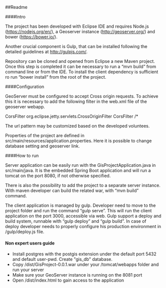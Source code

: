 ##Readme

####Intro

The project has been developed with Eclipse IDE and requires Node.js (https://nodejs.org/en/), a Geoserver instance (http://geoserver.org/) and bower (https://bower.io/).

Another crucial component is Gulp, that can be installed following the detailed guidelines at http://gulpjs.com/.

Repository can be cloned and opened from Eclipse a new Maven project. Once this step is completed it can be necessary to run a “mvn build” from command line or from the IDE. To install the client dependency is sufficient ro run “bower install” from the root of the project.

####Configuration

GeoServer must be configured to accept Cross origin requests. To achieve this it is necessary to add the following filter in the web.xml file of the geoserver webapp.

<filter>
  <filter-name>CorsFilter</filter-name>
<filter-class>org.eclipse.jetty.servlets.CrossOriginFilter</filter-class>

</filter>
<filter-mapping>
  <filter-name>CorsFilter</filter-name>
  <url-pattern>/*</url-pattern>
</filter-mapping>

The url pattern may be customized based on the developed voluntees.

Properties of the project are defined in src/main/resources/application.properties. Here it is possible to change database setting and geoserver link.


####How to run

Server application can be easily run with the GisProjectApplication.java in src/main/java. It is the embedded Spring Boot application and will run a tomcat on the port 8080, if not otherwise specified.

There is also the possibility to add the project to a separate server instance. With maven developer can build the related war, with “mvn build” command.

The client application is managed by gulp. Developer need to move to the project folder and run the command “gulp serve”. This will run the client application on the port 3000, accessible via web.
Gulp support a deploy and build system, runnable with “gulp deploy” and “gulp build”. In case of deploy developer needs to properly configure his production environment in /gulp/deploy.js file.

#### Non expert users guide

- Install postgres with the postgis extension under the default port 5432 and default user-pwd. Create "gis_db" database.
- Copy /dist/GisProject-0.0.1.war under your /tomcat/webapps folder and run your server
- Make sure your GeoServer instance is running on the 8081 port
- Open /dist/index.html to gain access to the application

